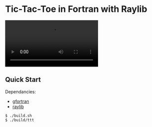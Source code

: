 # Tic-Tac-Toe in Fortran with Raylib

![demo](./demo.mp4)

## Quick Start

Dependancies:
- [gfortran](https://gcc.gnu.org/fortran/)
- [raylib](https://www.raylib.com/)

```console
$ ./build.sh
$ ./build/ttt
```
